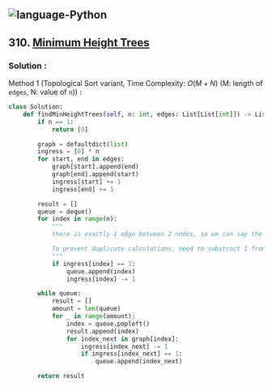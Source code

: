 ![language-Python](https://img.shields.io/badge/%20-Python-ffd43b?style=for-the-badge&logo=PYTHON)
---

## 310. [Minimum Height Trees](https://leetcode.com/problems/minimum-height-trees)

### Solution :

Method 1 (Topological Sort variant, Time Complexity: $O(M+N)$ (M: length of `edges`, N: value of `n`)) :
```python
class Solution:
    def findMinHeightTrees(self, n: int, edges: List[List[int]]) -> List[int]:
        if n == 1:
            return [0]

        graph = defaultdict(list)
        ingress = [0] * n
        for start, end in edges:
            graph[start].append(end)
            graph[end].append(start)
            ingress[start] += 1
            ingress[end] += 1

        result = []
        queue = deque()
        for index in range(n):
            """
            there is exactly 1 edge between 2 nodes, so we can say the node is leaf if ingress[index] is 1

            To prevent duplicate calculations, need to substract 1 from `ingress[index]`
            """
            if ingress[index] == 1:
                queue.append(index)
                ingress[index] -= 1

        while queue:
            result = []
            amount = len(queue)
            for _ in range(amount):
                index = queue.popleft()
                result.append(index)
                for index_next in graph[index]:
                    ingress[index_next] -= 1
                    if ingress[index_next] == 1:
                        queue.append(index_next)

        return result
```
